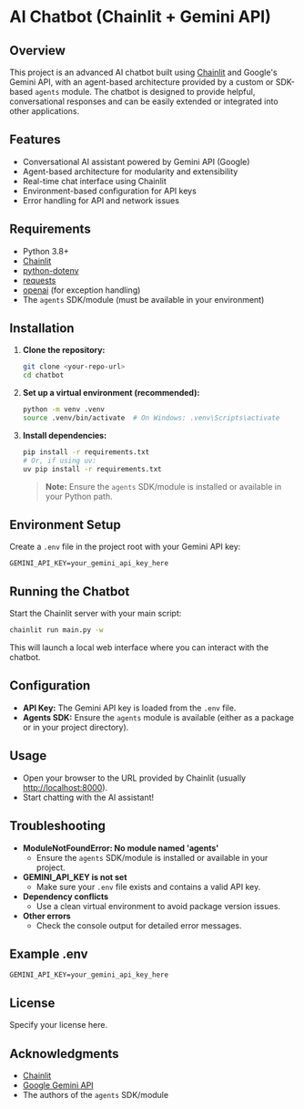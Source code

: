 # AI Chatbot (Chainlit + Gemini API)

## Overview
This project is an advanced AI chatbot built using [Chainlit](https://www.chainlit.io/) and Google's Gemini API, with an agent-based architecture provided by a custom or SDK-based `agents` module. The chatbot is designed to provide helpful, conversational responses and can be easily extended or integrated into other applications.

## Features
- Conversational AI assistant powered by Gemini API (Google)
- Agent-based architecture for modularity and extensibility
- Real-time chat interface using Chainlit
- Environment-based configuration for API keys
- Error handling for API and network issues

## Requirements
- Python 3.8+
- [Chainlit](https://www.chainlit.io/)
- [python-dotenv](https://pypi.org/project/python-dotenv/)
- [requests](https://pypi.org/project/requests/)
- [openai](https://pypi.org/project/openai/) (for exception handling)
- The `agents` SDK/module (must be available in your environment)

## Installation
1. **Clone the repository:**
   ```sh
   git clone <your-repo-url>
   cd chatbot
   ```
2. **Set up a virtual environment (recommended):**
   ```sh
   python -m venv .venv
   source .venv/bin/activate  # On Windows: .venv\Scripts\activate
   ```
3. **Install dependencies:**
   ```sh
   pip install -r requirements.txt
   # Or, if using uv:
   uv pip install -r requirements.txt
   ```
   > **Note:** Ensure the `agents` SDK/module is installed or available in your Python path.

## Environment Setup
Create a `.env` file in the project root with your Gemini API key:

```
GEMINI_API_KEY=your_gemini_api_key_here
```

## Running the Chatbot
Start the Chainlit server with your main script:

```sh
chainlit run main.py -w
```

This will launch a local web interface where you can interact with the chatbot.

## Configuration
- **API Key:** The Gemini API key is loaded from the `.env` file.
- **Agents SDK:** Ensure the `agents` module is available (either as a package or in your project directory).

## Usage
- Open your browser to the URL provided by Chainlit (usually [http://localhost:8000](http://localhost:8000)).
- Start chatting with the AI assistant!

## Troubleshooting
- **ModuleNotFoundError: No module named 'agents'**
  - Ensure the `agents` SDK/module is installed or available in your project.
- **GEMINI_API_KEY is not set**
  - Make sure your `.env` file exists and contains a valid API key.
- **Dependency conflicts**
  - Use a clean virtual environment to avoid package version issues.
- **Other errors**
  - Check the console output for detailed error messages.

## Example .env
```
GEMINI_API_KEY=your_gemini_api_key_here
```

## License
Specify your license here.

## Acknowledgments
- [Chainlit](https://www.chainlit.io/)
- [Google Gemini API](https://ai.google.dev/gemini-api/docs/openai)
- The authors of the `agents` SDK/module
